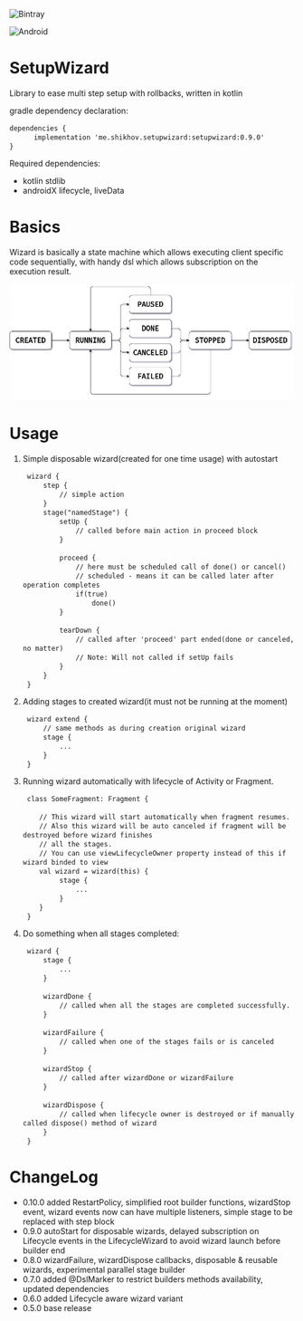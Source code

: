 ![Bintray](https://img.shields.io/bintray/v/andrey-shikhov/SetupWizard/me.shikhov.setupwizard?style=for-the-badge)

![Android](https://img.shields.io/badge/minSdk-15-informational)
# SetupWizard 

Library to ease multi step setup with rollbacks, written in kotlin 

gradle dependency declaration:

    dependencies {
          implementation 'me.shikhov.setupwizard:setupwizard:0.9.0'
    }

Required dependencies: 
- kotlin stdlib
- androidX lifecycle, liveData

# Basics
Wizard is basically a state machine which allows executing client specific code sequentially,
with handy dsl which allows subscription on the execution result.
 
![Wizard states graph](/diagrams/wizard_states.png?raw=true "Wizard states graph")

# Usage
1) Simple disposable wizard(created for one time usage) with autostart


        wizard {
            step {                
                // simple action                
            }
            stage("namedStage") {
                setUp {
                    // called before main action in proceed block
                }
                
                proceed {
                    // here must be scheduled call of done() or cancel()
                    // scheduled - means it can be called later after operation completes                 
                    if(true) 
                        done()                                                
                }
                
                tearDown {
                    // called after 'proceed' part ended(done or canceled, no matter) 
                    // Note: Will not called if setUp fails
                }
            }
        }        

2) Adding stages to created wizard(it must not be running at the moment)


        wizard extend {
            // same methods as during creation original wizard
            stage {               
                ...
            }
        }    
    
3) Running wizard automatically with lifecycle of Activity or Fragment.


        class SomeFragment: Fragment {
            
           // This wizard will start automatically when fragment resumes.
           // Also this wizard will be auto canceled if fragment will be destroyed before wizard finishes 
           // all the stages.
           // You can use viewLifecycleOwner property instead of this if wizard binded to view
           val wizard = wizard(this) {
                stage {
                    ...                
                }
           }         
        }
    
4) Do something when all stages completed:


        wizard {
            stage {
                ...
            }            
            
            wizardDone {
                // called when all the stages are completed successfully.
            }
            
            wizardFailure {
                // called when one of the stages fails or is canceled
            }
            
            wizardStop {
                // called after wizardDone or wizardFailure
            }
            
            wizardDispose {
                // called when lifecycle owner is destroyed or if manually called dispose() method of wizard 
            }
        }        

# ChangeLog
- 0.10.0 added RestartPolicy, simplified root builder functions, wizardStop event, wizard events now can have multiple listeners, simple stage to be replaced with step block 
- 0.9.0 autoStart for disposable wizards, delayed subscription on Lifecycle events in the LifecycleWizard to avoid wizard launch before builder end  
- 0.8.0 wizardFailure, wizardDispose callbacks, disposable & reusable wizards, experimental parallel stage builder
- 0.7.0 added @DslMarker to restrict builders methods availability, updated dependencies
- 0.6.0 added Lifecycle aware wizard variant
- 0.5.0 base release
